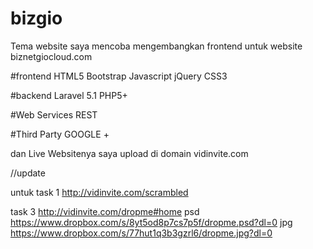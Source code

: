 # bizgio

Tema website saya mencoba mengembangkan frontend untuk website biznetgiocloud.com 

#frontend 
HTML5 Bootstrap Javascript jQuery CSS3

#backend
Laravel 5.1 PHP5+ 

#Web Services
REST

#Third Party
GOOGLE +

dan Live Websitenya saya upload di domain vidinvite.com

//update

untuk task 1 
http://vidinvite.com/scrambled

task 3 
http://vidinvite.com/dropme#home
psd https://www.dropbox.com/s/8yt5od8p7cs7p5f/dropme.psd?dl=0
jpg https://www.dropbox.com/s/77hut1q3b3gzrl6/dropme.jpg?dl=0
